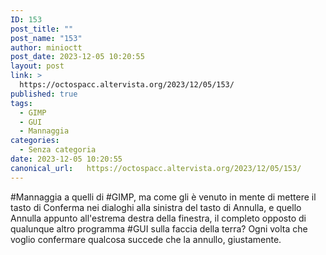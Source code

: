 ```yaml
---
ID: 153
post_title: ""
post_name: "153"
author: minioctt
post_date: 2023-12-05 10:20:55
layout: post
link: >
  https://octospacc.altervista.org/2023/12/05/153/
published: true
tags:
  - GIMP
  - GUI
  - Mannaggia
categories:
  - Senza categoria
date: 2023-12-05 10:20:55
canonical_url:   https://octospacc.altervista.org/2023/12/05/153/
---
```

<!-- wp:paragraph -->
<p>#Mannaggia a quelli di #GIMP, ma come gli è venuto in mente di mettere il tasto di Conferma nei dialoghi alla sinistra del tasto di Annulla, e quello Annulla appunto all'estrema destra della finestra, il completo opposto di qualunque altro programma #GUI sulla faccia della terra? Ogni volta che voglio confermare qualcosa succede che la annullo, giustamente.</p>
<!-- /wp:paragraph -->

<!-- wp:paragraph -->
<p></p>
<!-- /wp:paragraph -->

<!-- wp:image {"id":154,"sizeSlug":"full","linkDestination":"none"} -->
<figure class="wp-block-image size-full"><img src="https://octospacc.altervista.org/wp-content/uploads/2023/12/SmartSelect_20231205_092937_aRDP-Free.jpg" alt="" class="wp-image-154"/></figure>
<!-- /wp:image -->